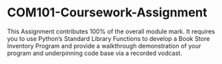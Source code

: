 # COM101-Coursework-Assignment
This Assignment contributes 100% of the overall module mark. It requires you to use Python’s Standard Library Functions to develop a Book Store Inventory Program and provide a walkthrough demonstration of your program and underpinning code base via a recorded vodcast. 
